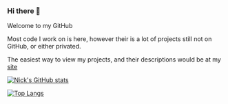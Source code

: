 ### Hi there 👋

Welcome to my GitHub

Most code I work on is here, however their is a lot of projects still not on GitHub, or either privated.

The easiest way to view my projects, and their descriptions would be at my [site](https://nickpysklywec.netlify.app)


[![Nick's GitHub stats](https://github-readme-stats.vercel.app/api?username=npysklyw&theme=dark)](https://github.com/npysklyw/github-readme-stats)


[![Top Langs](https://github-readme-stats.vercel.app/api/top-langs/?username=npysklyw&theme=dark)](https://github.com/npysklyw/github-readme-stats)
<!--
**npysklyw/npysklyw** is a ✨ _special_ ✨ repository because its `README.md` (this file) appears on your GitHub profile.

Here are some ideas to get you started:

- 🔭 I’m currently working on ...
- 🌱 I’m currently learning ...
- 👯 I’m looking to collaborate on ...
- 🤔 I’m looking for help with ...
- 💬 Ask me about ...
- 📫 How to reach me: ...
- 😄 Pronouns: ...
- ⚡ Fun fact: ...
-->
